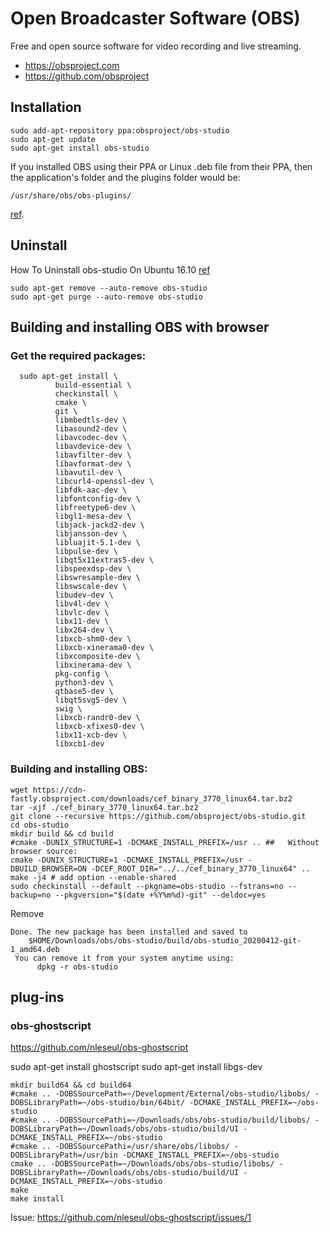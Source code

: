 # Open Broadcaster Software (OBS)
Free and open source software for video recording and live streaming.

* https://obsproject.com
* https://github.com/obsproject

## Installation

```
sudo add-apt-repository ppa:obsproject/obs-studio
sudo apt-get update
sudo apt-get install obs-studio
```

If you installed OBS using their PPA or Linux .deb file from their PPA, 
then the application's folder and the plugins folder would be:
```
/usr/share/obs/obs-plugins/
```
[ref](https://forums.linuxmint.com/viewtopic.php?t=278509).

## Uninstall 

How To Uninstall obs-studio On Ubuntu 16.10 [ref](https://installlion.com/ubuntu/yakkety/universe/o/obs-studio/uninstall/index.html)

```
sudo apt-get remove --auto-remove obs-studio
sudo apt-get purge --auto-remove obs-studio
```


##   Building and installing OBS with browser

### Get the required packages:
```
  sudo apt-get install \
          build-essential \
          checkinstall \
          cmake \
          git \
          libmbedtls-dev \
          libasound2-dev \
          libavcodec-dev \
          libavdevice-dev \
          libavfilter-dev \
          libavformat-dev \
          libavutil-dev \
          libcurl4-openssl-dev \
          libfdk-aac-dev \
          libfontconfig-dev \
          libfreetype6-dev \
          libgl1-mesa-dev \
          libjack-jackd2-dev \
          libjansson-dev \
          libluajit-5.1-dev \
          libpulse-dev \
          libqt5x11extras5-dev \
          libspeexdsp-dev \
          libswresample-dev \
          libswscale-dev \
          libudev-dev \
          libv4l-dev \
          libvlc-dev \
          libx11-dev \
          libx264-dev \
          libxcb-shm0-dev \
          libxcb-xinerama0-dev \
          libxcomposite-dev \
          libxinerama-dev \
          pkg-config \
          python3-dev \
          qtbase5-dev \
          libqt5svg5-dev \
          swig \
          libxcb-randr0-dev \
          libxcb-xfixes0-dev \
          libx11-xcb-dev \
          libxcb1-dev
```



### Building and installing OBS:

```
wget https://cdn-fastly.obsproject.com/downloads/cef_binary_3770_linux64.tar.bz2
tar -xjf ./cef_binary_3770_linux64.tar.bz2
git clone --recursive https://github.com/obsproject/obs-studio.git
cd obs-studio
mkdir build && cd build
#cmake -DUNIX_STRUCTURE=1 -DCMAKE_INSTALL_PREFIX=/usr .. ##   Without browser source:
cmake -DUNIX_STRUCTURE=1 -DCMAKE_INSTALL_PREFIX=/usr -DBUILD_BROWSER=ON -DCEF_ROOT_DIR="../../cef_binary_3770_linux64" ..
make -j4 # add option --enable-shared
sudo checkinstall --default --pkgname=obs-studio --fstrans=no --backup=no --pkgversion="$(date +%Y%m%d)-git" --deldoc=yes
```

Remove
```
Done. The new package has been installed and saved to
	$HOME/Downloads/obs/obs-studio/build/obs-studio_20200412-git-1_amd64.deb
 You can remove it from your system anytime using: 
      dpkg -r obs-studio
```


## plug-ins

### obs-ghostscript
https://github.com/nleseul/obs-ghostscript



sudo apt-get install ghostscript
sudo apt-get install libgs-dev

```
mkdir build64 && cd build64
#cmake .. -DOBSSourcePath=~/Development/External/obs-studio/libobs/ -DOBSLibraryPath=~/obs-studio/bin/64bit/ -DCMAKE_INSTALL_PREFIX=~/obs-studio
#cmake .. -DOBSSourcePathi=~/Downloads/obs/obs-studio/build/libobs/ -DOBSLibraryPath=~/Downloads/obs/obs-studio/build/UI -DCMAKE_INSTALL_PREFIX=~/obs-studio
#cmake .. -DOBSSourcePathi=/usr/share/obs/libobs/ -DOBSLibraryPath=/usr/bin -DCMAKE_INSTALL_PREFIX=~/obs-studio
cmake .. -DOBSSourcePath=~/Downloads/obs/obs-studio/libobs/ -DOBSLibraryPath=~/Downloads/obs/obs-studio/build/UI -DCMAKE_INSTALL_PREFIX=~/obs-studio
make
make install
```


Issue: https://github.com/nleseul/obs-ghostscript/issues/1
